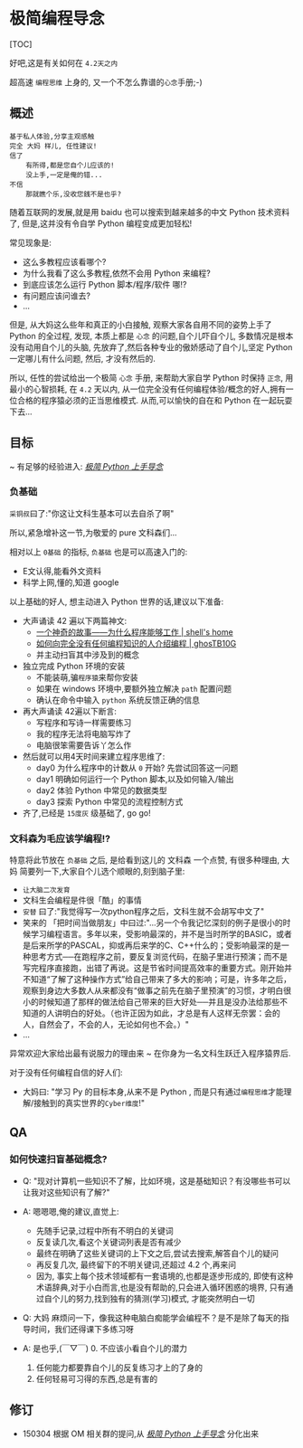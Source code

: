 # 极简编程导念
[TOC]


好吧,这是有关如何在 
`4.2天之内` 

超高速 `编程思维` 上身的, 又一个不怎么靠谱的`心念`手册;-)

## 概述

    基于私人体验,分享主观感触
    完全 大妈 样儿, 任性建议!
    信了
        有所得,都是您自个儿应该的!
        没上手,一定是俺的错...
    不信
        那就瞧个乐,没收您銭不是也乎?


随着互联网的发展,就是用 baidu 也可以搜索到越来越多的中文 Python 技术资料了,
但是,这并没有令自学 Python 编程变成更加轻松!

常见现象是:

- 这么多教程应该看哪个?
- 为什么我看了这么多教程,依然不会用 Python 来编程?
- 到底应该怎么运行 Python 脚本/程序/软件 哪!?
- 有问题应该问谁去?
- ...

但是, 从大妈这么些年和真正的小白接触, 观察大家各自用不同的姿势上手了 Python 的全过程,
发现, 本质上都是 `心念` 的问题,自个儿吓自个儿, 多数情况是根本没有动用自个儿的头脑,
先放弃了,然后各种专业的傲娇感动了自个儿,坚定 Python 一定哪儿有什么问题,
然后, 才没有然后的.

所以, 任性的尝试给出一个极简 `心念` 手册, 来帮助大家自学 Python 时保持 `正念`, 
用最小的心智损耗, 在 `4.2` 天以内,
从一位完全没有任何编程体验/概念的好人,拥有一位合格的程序猿必须的正当思维模式.
从而,可以愉快的自在和 Python 在一起玩耍下去...

## 目标

~ 有足够的经验进入: *[极简 Python 上手导念](MinimalistPyStart)*

### 负基础

`采铜叔`曰了:"你这让文科生基本可以去自杀了啊"

所以,紧急增补这一节,为敬爱的 pure 文科森们...

相对以上 `0基础` 的指标, `负基础` 也是可以高速入门的:

- E文认得,能看外文资料
- 科学上网,懂的,知道 google

以上基础的好人, 想主动进入 Python 世界的话,建议以下准备:

- 大声诵读 42 遍以下两篇神文: 
    - [一个神奇的故事——为什么程序能够工作 | shell's home](http://devrel.zoomquiet.io/data/20140119092308/index.html)
    - [如何向完全没有任何编程知识的人介绍编程 | ghosTB10G](http://devrel.zoomquiet.io/data/20140121194425/index.html)
    - 并主动扫盲其中涉及到的概念
- 独立完成 Python 环境的安装
    + 不能装萌,骗`程序猿`来帮你安装
    + 如果在 windows 环境中,要额外独立解决 `path` 配置问题
    + 确认在命令中输入 `python` 系统反馈正确的信息
- 再大声诵读 42遍以下断言:
    + 写程序和写诗一样需要练习
    + 我的程序无法将电脑写炸了
    + 电脑很笨需要告诉丫怎么作
- 然后就可以用4天时间来建立程序思维了:
    + day0 为什么程序中的计数从 `0` 开始? 先尝试回答这一问题
    + day1 明确如何运行一个 Python 脚本,以及如何输入/输出
    + day2 体验 Python 中常见的数据类型
    + day3 探索 Python 中常见的流程控制方式
- 齐了,已经是 `15度灰` 级基础了, go go!

### 文科森为毛应该学编程!?

特意将此节放在 `负基础` 之后, 是给看到这儿的 文科森 一个点赞,
有很多种理由, 大妈 简要列一下,大家自个儿选个顺眼的,刻到脑子里:

- `让大脑二次发育`
- 文科生会编程是件很「酷」的事情
- `安替` 曰了:"我觉得写一次python程序之后，文科生就不会胡写中文了"
- 笑来的 「把时间当做朋友」中曰过:"...另一个令我记忆深刻的例子是很小的时候学习编程语言。多年以来，受影响最深的，并不是当时所学的BASIC，或者是后来所学的PASCAL，抑或再后来学的C、C++什么的；受影响最深的是一种思考方式──在跑程序之前，要反复浏览代码，在脑子里进行预演；而不是写完程序直接跑，出错了再说。这是节省时间提高效率的重要方式。刚开始并不知道“了解了这种操作方式”给自己带来了多大的影响；可是，许多年之后，观察到身边大多数人从来都没有“做事之前先在脑子里预演”的习惯，才明白很小的时候知道了那样的做法给自己带来的巨大好处──并且是没办法给那些不知道的人讲明白的好处。（也许正因为如此，才总是有人这样无奈罢：会的人，自然会了，不会的人，无论如何也不会。）"
- ...

异常欢迎大家给出最有说服力的理由来 ~ 在你身为一名文科生跃迁入程序猿界后.

对于没有任何编程自信的好人们:

- 大妈曰: "学习 Py 的目标本身,从来不是 Python ,
而是只有通过`编程思维`才能理解/接触到的真实世界的`Cyber维度`!"

## QA

### 如何快速扫盲基础概念?

- Q: "现对计算机一些知识不了解，比如环境，这是基础知识？有没哪些书可以让我对这些知识有了解?"
- A: 嗯嗯嗯,俺的建议,直觉上:
    + 先随手记录,过程中所有不明白的关键词
    + 反复读几次,看这个关键词列表是否有减少
    + 最终在明确了这些关键词的上下文之后,尝试去搜索,解答自个儿的疑问
    + 再反复几次, 最终留下的不明关键词,还超过 4.2 个,再来问
    + 因为, 事实上每个技术领域都有一套语境的,也都是逐步形成的,
即使有这种术语辞典,对于小白而言,也是没有帮助的,只会进入循环困惑的境界,
只有通过自个儿的努力,找到独有的猜测(学习)模式,
才能突然明白一切

- Q: 大妈   麻烦问一下，像我这种电脑白痴能学会编程不？是不是除了每天的指导时间，我们还得课下多练习呀
- A: 是也乎,(￣▽￣)
    0. 不应该小看自个儿的潜力
    1. 任何能力都要靠自个儿的反复练习才上的了身的
    2. 任何轻易可习得的东西,总是有害的

## 修订

- 150304 根据 OM 相关群的提问,从 *[极简 Python 上手导念](MinimalistPyStart)* 分化出来


